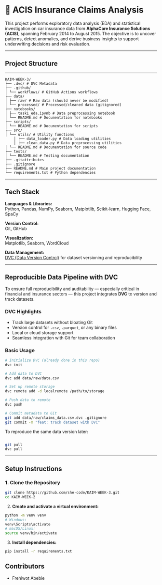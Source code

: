 # 🚗 ACIS Insurance Claims Analysis

This project performs exploratory data analysis (EDA) and statistical investigation on car insurance data from **AlphaCare Insurance Solutions (ACIS)**, spanning February 2014 to August 2015. The objective is to uncover patterns, detect anomalies, and derive business insights to support underwriting decisions and risk evaluation.

---

## Project Structure
---
```
KAIM-WEEK-3/
├── .dvc/ # DVC Metadata
├── .github/
│ └── workflows/ # GitHub Actions workflows
├── data/
│ ├── raw/ # Raw data (should never be modified)
│ └── processed/ # Processed/cleaned data (gitignored)
├── notebooks/
│ ├── task1_eda.ipynb # Data preprocessing notebook
│ └── README.md # Documentation for notebooks
├── scripts/
│ └── README.md # Documentation for scripts
├── src/
│ └── utils/ # Utility functions
    │ ├── data_loader.py # Data loading utilities
    │ ├── clean_data.py # Data preprocessing utilities
│ └── README.md # Documentation for source code
├── tests/
│ └── README.md # Testing documentation
├── .gitattributes
├── .gitignore
├── README.md # Main project documentation
└── requirements.txt # Python dependencies
```

---

## Tech Stack

**Languages & Libraries:**  
Python, Pandas, NumPy, Seaborn, Matplotlib, Scikit-learn, Hugging Face, SpaCy

**Version Control:**  
Git, GitHub

**Visualization:**  
Matplotlib, Seaborn, WordCloud

**Data Management:**  
[DVC (Data Version Control)](https://dvc.org/) for dataset versioning and reproducibility

---

## Reproducible Data Pipeline with DVC

To ensure full reproducibility and auditability — especially critical in financial and insurance sectors — this project integrates **DVC** to version and track datasets.

### DVC Highlights

- Track large datasets without bloating Git
- Version control for `.csv`, `.parquet`, or any binary files
- Local or cloud storage support
- Seamless integration with Git for team collaboration

### Basic Usage

```bash
# Initialize DVC (already done in this repo)
dvc init

# Add data to DVC
dvc add data/raw/data.csv

# Set up remote storage 
dvc remote add -d localremote /path/to/storage

# Push data to remote
dvc push

# Commit metadata to Git
git add data/raw/claims_data.csv.dvc .gitignore
git commit -m "feat: track dataset with DVC"
```
To reproduce the same data version later:

```bash

git pull
dvc pull
```
---
## Setup Instructions

### 1. Clone the Repository

```bash
git clone https://github.com/she-code/KAIM-WEEK-3.git
cd KAIM-WEEK-2
```

2. **Create and activate a virtual environment:**

```bash
python -m venv venv
# Windows:
venv\Scripts\activate
# macOS/Linux:
source venv/bin/activate
```
3. **Install dependencies:**

```bash
pip install -r requirements.txt

```

## Contributors
- Frehiwot Abebie
